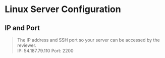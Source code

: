# Linux Server Configuration

## IP and Port
 > The IP address and SSH port so your server can be accessed by the reviewer.  
 IP:   54.187.79.110
 Port: 2200
